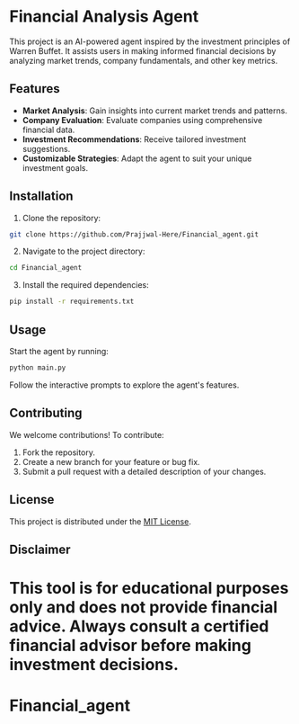 # Financial Analysis Agent

This project is an AI-powered agent inspired by the investment principles of Warren Buffet. It assists users in making informed financial decisions by analyzing market trends, company fundamentals, and other key metrics.

## Features

- **Market Analysis**: Gain insights into current market trends and patterns.
- **Company Evaluation**: Evaluate companies using comprehensive financial data.
- **Investment Recommendations**: Receive tailored investment suggestions.
- **Customizable Strategies**: Adapt the agent to suit your unique investment goals.

## Installation

1. Clone the repository:
  ```bash
  git clone https://github.com/Prajjwal-Here/Financial_agent.git
  ```
2. Navigate to the project directory:
  ```bash
  cd Financial_agent
  ```
3. Install the required dependencies:
  ```bash
  pip install -r requirements.txt
  ```

## Usage

Start the agent by running:
```bash
python main.py
```

Follow the interactive prompts to explore the agent's features.

## Contributing

We welcome contributions! To contribute:
1. Fork the repository.
2. Create a new branch for your feature or bug fix.
3. Submit a pull request with a detailed description of your changes.

## License

This project is distributed under the [MIT License](LICENSE).

## Disclaimer

This tool is for educational purposes only and does not provide financial advice. Always consult a certified financial advisor before making investment decisions.
=======
# Financial_agent
